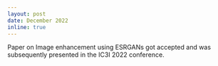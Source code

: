 ```yaml
---
layout: post
date: December 2022
inline: true
---
```


Paper on Image enhancement using ESRGANs got accepted and was subsequently presented in the IC3I 2022 conference.
